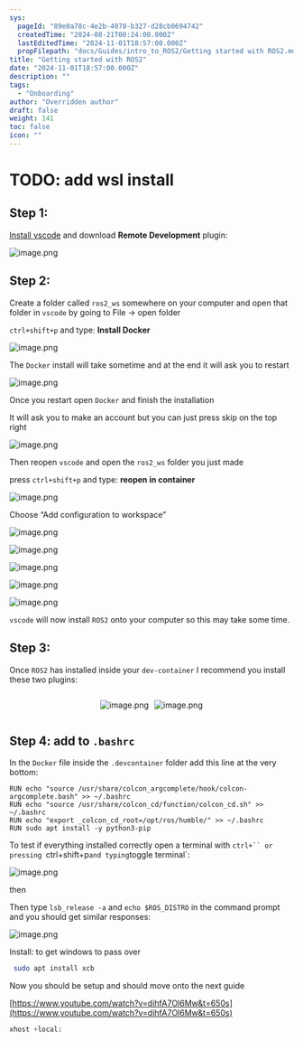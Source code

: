 ```yaml
---
sys:
  pageId: "89e0a78c-4e2b-4070-b327-d28cb0694742"
  createdTime: "2024-08-21T00:24:00.000Z"
  lastEditedTime: "2024-11-01T18:57:00.000Z"
  propFilepath: "docs/Guides/intro_to_ROS2/Getting started with ROS2.md"
title: "Getting started with ROS2"
date: "2024-11-01T18:57:00.000Z"
description: ""
tags:
  - "Onboarding"
author: "Overridden author"
draft: false
weight: 141
toc: false
icon: ""
---
```


# TODO: add wsl install

## Step 1:

[Install vscode](https://code.visualstudio.com/download) and download **Remote Development** plugin:

![image.png](https://prod-files-secure.s3.us-west-2.amazonaws.com/d518164a-d88e-44d1-a4ee-3adb3bd8bce0/efb52993-1881-4a40-b95e-6f020334f022/image.png?X-Amz-Algorithm=AWS4-HMAC-SHA256&X-Amz-Content-Sha256=UNSIGNED-PAYLOAD&X-Amz-Credential=ASIAZI2LB466TJOAWINH%2F20250214%2Fus-west-2%2Fs3%2Faws4_request&X-Amz-Date=20250214T210252Z&X-Amz-Expires=3600&X-Amz-Security-Token=IQoJb3JpZ2luX2VjEA0aCXVzLXdlc3QtMiJGMEQCIGHx8EODqBz%2FyB4IIFNvZZ4HTGys1FR1HgNKucvnW2UXAiBlezWeg%2B6CVgAdbki8yKdFGCLLZzRJSKbp14%2FwraTBHCr%2FAwg2EAAaDDYzNzQyMzE4MzgwNSIMnq4mQupNHzwT6e5CKtwDDG8tQQPQ0Q6L%2Bm2QD7pT6pymTZxupv2EEEeOGZWN4vG0epzo83rzZGktWjC0jWkmS3LCnYP6ZoN4armCcZDDKf47mEn6VYGh15oBF5A6LLe9GFkBgBOGhRCDxMS2IDCXrHSDq%2B6OoT6fa%2Ff%2F80tnP823439jsE4qNKjwZ6fV8XddZXXZSOueEi%2BJMCFicty2jrVkC52i1tJx%2FEjymI6kUNDQXRBoqzmHWy0hmK%2BcegQwnF29OlzoOgCg8NboTP5fssnz%2FY%2BRQ6gWrWFhRfI0m4wj5vjp5HWJ%2FBtwDpPrCCbu5Dh1U4h7sVS5J4s2KkcJ4yZPcaj1p6j66LL%2Bh%2BKx28CEoo0xrABHwRPQHs6zdEloSImuaC6Uo1gI9Qw%2BQccGSEk8VMpnMA%2B%2FjQw9lPacdxwOvDLSoHcueqq6xqBMeAFHNzw0GcgNuf7DOJgdAJA%2FBvEM9d9v4KfbjEOUcce4Q%2FP2te%2BOPbyKuQGllItPdpCVDrI5ERC7ITHXoRdvEKDOCr%2F%2BiVxXwkWeY8ulNGR%2BQNTvJj0WceUpz%2F0xq6SJ3DrQFFgse5QVfbnkE8xKb4lsslaI6wXG%2FQADeqjwTJMp8bbZ4psWMbhC%2FOj1YgCGb76svT2L38i5SKB4UY0wmdK%2BvQY6pgE6uvbr%2BgPbEHrQkb3T6zh8T%2FdjpB7zieGBvWbNkMS5VCpnAVkurJZOgk2hPRp1arvW%2BEKR8XuUquhp7GjkE9mWcIIloHM1FADYv6UibsKA5Wg9gQbdjXsgHrs3BNy5%2BG2n1%2BHWHF5maQtpi%2B9RvOmkbS9Y8wfan9RHW8YAJYqeRQZOrhoiXKBapdT2QLkpm2RKDPfioLavm8%2FpjP5diO%2B2AQjUcgUE&X-Amz-Signature=1aa6d8fa2dbfa1442cb628b5388310f612f82cd1a5516d8840db5785338a7b1b&X-Amz-SignedHeaders=host&x-id=GetObject)

## Step 2:

Create a folder called `ros2_ws` somewhere on your computer and open that folder in `vscode` by going to File → open folder 

`ctrl+shift+p` and type: **Install Docker**

![image.png](https://prod-files-secure.s3.us-west-2.amazonaws.com/d518164a-d88e-44d1-a4ee-3adb3bd8bce0/2269dc0e-1cd5-47ff-bceb-c04ad9b2eab0/image.png?X-Amz-Algorithm=AWS4-HMAC-SHA256&X-Amz-Content-Sha256=UNSIGNED-PAYLOAD&X-Amz-Credential=ASIAZI2LB466TJOAWINH%2F20250214%2Fus-west-2%2Fs3%2Faws4_request&X-Amz-Date=20250214T210252Z&X-Amz-Expires=3600&X-Amz-Security-Token=IQoJb3JpZ2luX2VjEA0aCXVzLXdlc3QtMiJGMEQCIGHx8EODqBz%2FyB4IIFNvZZ4HTGys1FR1HgNKucvnW2UXAiBlezWeg%2B6CVgAdbki8yKdFGCLLZzRJSKbp14%2FwraTBHCr%2FAwg2EAAaDDYzNzQyMzE4MzgwNSIMnq4mQupNHzwT6e5CKtwDDG8tQQPQ0Q6L%2Bm2QD7pT6pymTZxupv2EEEeOGZWN4vG0epzo83rzZGktWjC0jWkmS3LCnYP6ZoN4armCcZDDKf47mEn6VYGh15oBF5A6LLe9GFkBgBOGhRCDxMS2IDCXrHSDq%2B6OoT6fa%2Ff%2F80tnP823439jsE4qNKjwZ6fV8XddZXXZSOueEi%2BJMCFicty2jrVkC52i1tJx%2FEjymI6kUNDQXRBoqzmHWy0hmK%2BcegQwnF29OlzoOgCg8NboTP5fssnz%2FY%2BRQ6gWrWFhRfI0m4wj5vjp5HWJ%2FBtwDpPrCCbu5Dh1U4h7sVS5J4s2KkcJ4yZPcaj1p6j66LL%2Bh%2BKx28CEoo0xrABHwRPQHs6zdEloSImuaC6Uo1gI9Qw%2BQccGSEk8VMpnMA%2B%2FjQw9lPacdxwOvDLSoHcueqq6xqBMeAFHNzw0GcgNuf7DOJgdAJA%2FBvEM9d9v4KfbjEOUcce4Q%2FP2te%2BOPbyKuQGllItPdpCVDrI5ERC7ITHXoRdvEKDOCr%2F%2BiVxXwkWeY8ulNGR%2BQNTvJj0WceUpz%2F0xq6SJ3DrQFFgse5QVfbnkE8xKb4lsslaI6wXG%2FQADeqjwTJMp8bbZ4psWMbhC%2FOj1YgCGb76svT2L38i5SKB4UY0wmdK%2BvQY6pgE6uvbr%2BgPbEHrQkb3T6zh8T%2FdjpB7zieGBvWbNkMS5VCpnAVkurJZOgk2hPRp1arvW%2BEKR8XuUquhp7GjkE9mWcIIloHM1FADYv6UibsKA5Wg9gQbdjXsgHrs3BNy5%2BG2n1%2BHWHF5maQtpi%2B9RvOmkbS9Y8wfan9RHW8YAJYqeRQZOrhoiXKBapdT2QLkpm2RKDPfioLavm8%2FpjP5diO%2B2AQjUcgUE&X-Amz-Signature=07173bcf1e40335ed4cb0aa57e02a17718b3d59942af96d791e8b8f458523020&X-Amz-SignedHeaders=host&x-id=GetObject)

The `Docker` install will take sometime and at the end it will ask you to restart

![image.png](https://prod-files-secure.s3.us-west-2.amazonaws.com/d518164a-d88e-44d1-a4ee-3adb3bd8bce0/ed233f78-be33-4b1f-b89c-9c346c0e961e/image.png?X-Amz-Algorithm=AWS4-HMAC-SHA256&X-Amz-Content-Sha256=UNSIGNED-PAYLOAD&X-Amz-Credential=ASIAZI2LB466TJOAWINH%2F20250214%2Fus-west-2%2Fs3%2Faws4_request&X-Amz-Date=20250214T210252Z&X-Amz-Expires=3600&X-Amz-Security-Token=IQoJb3JpZ2luX2VjEA0aCXVzLXdlc3QtMiJGMEQCIGHx8EODqBz%2FyB4IIFNvZZ4HTGys1FR1HgNKucvnW2UXAiBlezWeg%2B6CVgAdbki8yKdFGCLLZzRJSKbp14%2FwraTBHCr%2FAwg2EAAaDDYzNzQyMzE4MzgwNSIMnq4mQupNHzwT6e5CKtwDDG8tQQPQ0Q6L%2Bm2QD7pT6pymTZxupv2EEEeOGZWN4vG0epzo83rzZGktWjC0jWkmS3LCnYP6ZoN4armCcZDDKf47mEn6VYGh15oBF5A6LLe9GFkBgBOGhRCDxMS2IDCXrHSDq%2B6OoT6fa%2Ff%2F80tnP823439jsE4qNKjwZ6fV8XddZXXZSOueEi%2BJMCFicty2jrVkC52i1tJx%2FEjymI6kUNDQXRBoqzmHWy0hmK%2BcegQwnF29OlzoOgCg8NboTP5fssnz%2FY%2BRQ6gWrWFhRfI0m4wj5vjp5HWJ%2FBtwDpPrCCbu5Dh1U4h7sVS5J4s2KkcJ4yZPcaj1p6j66LL%2Bh%2BKx28CEoo0xrABHwRPQHs6zdEloSImuaC6Uo1gI9Qw%2BQccGSEk8VMpnMA%2B%2FjQw9lPacdxwOvDLSoHcueqq6xqBMeAFHNzw0GcgNuf7DOJgdAJA%2FBvEM9d9v4KfbjEOUcce4Q%2FP2te%2BOPbyKuQGllItPdpCVDrI5ERC7ITHXoRdvEKDOCr%2F%2BiVxXwkWeY8ulNGR%2BQNTvJj0WceUpz%2F0xq6SJ3DrQFFgse5QVfbnkE8xKb4lsslaI6wXG%2FQADeqjwTJMp8bbZ4psWMbhC%2FOj1YgCGb76svT2L38i5SKB4UY0wmdK%2BvQY6pgE6uvbr%2BgPbEHrQkb3T6zh8T%2FdjpB7zieGBvWbNkMS5VCpnAVkurJZOgk2hPRp1arvW%2BEKR8XuUquhp7GjkE9mWcIIloHM1FADYv6UibsKA5Wg9gQbdjXsgHrs3BNy5%2BG2n1%2BHWHF5maQtpi%2B9RvOmkbS9Y8wfan9RHW8YAJYqeRQZOrhoiXKBapdT2QLkpm2RKDPfioLavm8%2FpjP5diO%2B2AQjUcgUE&X-Amz-Signature=8b559e4e9d0b8e8da54439e74976f08dfedc96c22bc1a518606234c4788b2e4b&X-Amz-SignedHeaders=host&x-id=GetObject)

Once you restart open `Docker` and finish the installation

It will ask you to make an account but you can just press skip on the top right

![image.png](https://prod-files-secure.s3.us-west-2.amazonaws.com/d518164a-d88e-44d1-a4ee-3adb3bd8bce0/21010ad9-1659-4fd9-9f59-9932a09b2a3d/image.png?X-Amz-Algorithm=AWS4-HMAC-SHA256&X-Amz-Content-Sha256=UNSIGNED-PAYLOAD&X-Amz-Credential=ASIAZI2LB466TJOAWINH%2F20250214%2Fus-west-2%2Fs3%2Faws4_request&X-Amz-Date=20250214T210252Z&X-Amz-Expires=3600&X-Amz-Security-Token=IQoJb3JpZ2luX2VjEA0aCXVzLXdlc3QtMiJGMEQCIGHx8EODqBz%2FyB4IIFNvZZ4HTGys1FR1HgNKucvnW2UXAiBlezWeg%2B6CVgAdbki8yKdFGCLLZzRJSKbp14%2FwraTBHCr%2FAwg2EAAaDDYzNzQyMzE4MzgwNSIMnq4mQupNHzwT6e5CKtwDDG8tQQPQ0Q6L%2Bm2QD7pT6pymTZxupv2EEEeOGZWN4vG0epzo83rzZGktWjC0jWkmS3LCnYP6ZoN4armCcZDDKf47mEn6VYGh15oBF5A6LLe9GFkBgBOGhRCDxMS2IDCXrHSDq%2B6OoT6fa%2Ff%2F80tnP823439jsE4qNKjwZ6fV8XddZXXZSOueEi%2BJMCFicty2jrVkC52i1tJx%2FEjymI6kUNDQXRBoqzmHWy0hmK%2BcegQwnF29OlzoOgCg8NboTP5fssnz%2FY%2BRQ6gWrWFhRfI0m4wj5vjp5HWJ%2FBtwDpPrCCbu5Dh1U4h7sVS5J4s2KkcJ4yZPcaj1p6j66LL%2Bh%2BKx28CEoo0xrABHwRPQHs6zdEloSImuaC6Uo1gI9Qw%2BQccGSEk8VMpnMA%2B%2FjQw9lPacdxwOvDLSoHcueqq6xqBMeAFHNzw0GcgNuf7DOJgdAJA%2FBvEM9d9v4KfbjEOUcce4Q%2FP2te%2BOPbyKuQGllItPdpCVDrI5ERC7ITHXoRdvEKDOCr%2F%2BiVxXwkWeY8ulNGR%2BQNTvJj0WceUpz%2F0xq6SJ3DrQFFgse5QVfbnkE8xKb4lsslaI6wXG%2FQADeqjwTJMp8bbZ4psWMbhC%2FOj1YgCGb76svT2L38i5SKB4UY0wmdK%2BvQY6pgE6uvbr%2BgPbEHrQkb3T6zh8T%2FdjpB7zieGBvWbNkMS5VCpnAVkurJZOgk2hPRp1arvW%2BEKR8XuUquhp7GjkE9mWcIIloHM1FADYv6UibsKA5Wg9gQbdjXsgHrs3BNy5%2BG2n1%2BHWHF5maQtpi%2B9RvOmkbS9Y8wfan9RHW8YAJYqeRQZOrhoiXKBapdT2QLkpm2RKDPfioLavm8%2FpjP5diO%2B2AQjUcgUE&X-Amz-Signature=8dcbc784ba4cd04cd3870f4e2eaaecb1d2a464e36838cacb444a6f537f4acd83&X-Amz-SignedHeaders=host&x-id=GetObject)

Then reopen `vscode` and open the `ros2_ws` folder you just made

press `ctrl+shift+p` and type: **reopen in container**

![image.png](https://prod-files-secure.s3.us-west-2.amazonaws.com/d518164a-d88e-44d1-a4ee-3adb3bd8bce0/4e93b8c2-41ad-488c-8095-c74205196118/image.png?X-Amz-Algorithm=AWS4-HMAC-SHA256&X-Amz-Content-Sha256=UNSIGNED-PAYLOAD&X-Amz-Credential=ASIAZI2LB466TJOAWINH%2F20250214%2Fus-west-2%2Fs3%2Faws4_request&X-Amz-Date=20250214T210252Z&X-Amz-Expires=3600&X-Amz-Security-Token=IQoJb3JpZ2luX2VjEA0aCXVzLXdlc3QtMiJGMEQCIGHx8EODqBz%2FyB4IIFNvZZ4HTGys1FR1HgNKucvnW2UXAiBlezWeg%2B6CVgAdbki8yKdFGCLLZzRJSKbp14%2FwraTBHCr%2FAwg2EAAaDDYzNzQyMzE4MzgwNSIMnq4mQupNHzwT6e5CKtwDDG8tQQPQ0Q6L%2Bm2QD7pT6pymTZxupv2EEEeOGZWN4vG0epzo83rzZGktWjC0jWkmS3LCnYP6ZoN4armCcZDDKf47mEn6VYGh15oBF5A6LLe9GFkBgBOGhRCDxMS2IDCXrHSDq%2B6OoT6fa%2Ff%2F80tnP823439jsE4qNKjwZ6fV8XddZXXZSOueEi%2BJMCFicty2jrVkC52i1tJx%2FEjymI6kUNDQXRBoqzmHWy0hmK%2BcegQwnF29OlzoOgCg8NboTP5fssnz%2FY%2BRQ6gWrWFhRfI0m4wj5vjp5HWJ%2FBtwDpPrCCbu5Dh1U4h7sVS5J4s2KkcJ4yZPcaj1p6j66LL%2Bh%2BKx28CEoo0xrABHwRPQHs6zdEloSImuaC6Uo1gI9Qw%2BQccGSEk8VMpnMA%2B%2FjQw9lPacdxwOvDLSoHcueqq6xqBMeAFHNzw0GcgNuf7DOJgdAJA%2FBvEM9d9v4KfbjEOUcce4Q%2FP2te%2BOPbyKuQGllItPdpCVDrI5ERC7ITHXoRdvEKDOCr%2F%2BiVxXwkWeY8ulNGR%2BQNTvJj0WceUpz%2F0xq6SJ3DrQFFgse5QVfbnkE8xKb4lsslaI6wXG%2FQADeqjwTJMp8bbZ4psWMbhC%2FOj1YgCGb76svT2L38i5SKB4UY0wmdK%2BvQY6pgE6uvbr%2BgPbEHrQkb3T6zh8T%2FdjpB7zieGBvWbNkMS5VCpnAVkurJZOgk2hPRp1arvW%2BEKR8XuUquhp7GjkE9mWcIIloHM1FADYv6UibsKA5Wg9gQbdjXsgHrs3BNy5%2BG2n1%2BHWHF5maQtpi%2B9RvOmkbS9Y8wfan9RHW8YAJYqeRQZOrhoiXKBapdT2QLkpm2RKDPfioLavm8%2FpjP5diO%2B2AQjUcgUE&X-Amz-Signature=86012bd43259992eb7c726b58af03d4f71e306e0baef29408708f000cd8123a7&X-Amz-SignedHeaders=host&x-id=GetObject)

Choose “Add configuration to workspace”

![image.png](https://prod-files-secure.s3.us-west-2.amazonaws.com/d518164a-d88e-44d1-a4ee-3adb3bd8bce0/9560b282-5060-4989-ba37-97e7b2c22476/image.png?X-Amz-Algorithm=AWS4-HMAC-SHA256&X-Amz-Content-Sha256=UNSIGNED-PAYLOAD&X-Amz-Credential=ASIAZI2LB466TJOAWINH%2F20250214%2Fus-west-2%2Fs3%2Faws4_request&X-Amz-Date=20250214T210252Z&X-Amz-Expires=3600&X-Amz-Security-Token=IQoJb3JpZ2luX2VjEA0aCXVzLXdlc3QtMiJGMEQCIGHx8EODqBz%2FyB4IIFNvZZ4HTGys1FR1HgNKucvnW2UXAiBlezWeg%2B6CVgAdbki8yKdFGCLLZzRJSKbp14%2FwraTBHCr%2FAwg2EAAaDDYzNzQyMzE4MzgwNSIMnq4mQupNHzwT6e5CKtwDDG8tQQPQ0Q6L%2Bm2QD7pT6pymTZxupv2EEEeOGZWN4vG0epzo83rzZGktWjC0jWkmS3LCnYP6ZoN4armCcZDDKf47mEn6VYGh15oBF5A6LLe9GFkBgBOGhRCDxMS2IDCXrHSDq%2B6OoT6fa%2Ff%2F80tnP823439jsE4qNKjwZ6fV8XddZXXZSOueEi%2BJMCFicty2jrVkC52i1tJx%2FEjymI6kUNDQXRBoqzmHWy0hmK%2BcegQwnF29OlzoOgCg8NboTP5fssnz%2FY%2BRQ6gWrWFhRfI0m4wj5vjp5HWJ%2FBtwDpPrCCbu5Dh1U4h7sVS5J4s2KkcJ4yZPcaj1p6j66LL%2Bh%2BKx28CEoo0xrABHwRPQHs6zdEloSImuaC6Uo1gI9Qw%2BQccGSEk8VMpnMA%2B%2FjQw9lPacdxwOvDLSoHcueqq6xqBMeAFHNzw0GcgNuf7DOJgdAJA%2FBvEM9d9v4KfbjEOUcce4Q%2FP2te%2BOPbyKuQGllItPdpCVDrI5ERC7ITHXoRdvEKDOCr%2F%2BiVxXwkWeY8ulNGR%2BQNTvJj0WceUpz%2F0xq6SJ3DrQFFgse5QVfbnkE8xKb4lsslaI6wXG%2FQADeqjwTJMp8bbZ4psWMbhC%2FOj1YgCGb76svT2L38i5SKB4UY0wmdK%2BvQY6pgE6uvbr%2BgPbEHrQkb3T6zh8T%2FdjpB7zieGBvWbNkMS5VCpnAVkurJZOgk2hPRp1arvW%2BEKR8XuUquhp7GjkE9mWcIIloHM1FADYv6UibsKA5Wg9gQbdjXsgHrs3BNy5%2BG2n1%2BHWHF5maQtpi%2B9RvOmkbS9Y8wfan9RHW8YAJYqeRQZOrhoiXKBapdT2QLkpm2RKDPfioLavm8%2FpjP5diO%2B2AQjUcgUE&X-Amz-Signature=e2399c5c7f960d64ed7044cc5159ee716c24ff140cb707cbf4dcf6b533945622&X-Amz-SignedHeaders=host&x-id=GetObject)

![image.png](https://prod-files-secure.s3.us-west-2.amazonaws.com/d518164a-d88e-44d1-a4ee-3adb3bd8bce0/2ee63f81-886b-48e8-a553-dc6e5eac99e4/image.png?X-Amz-Algorithm=AWS4-HMAC-SHA256&X-Amz-Content-Sha256=UNSIGNED-PAYLOAD&X-Amz-Credential=ASIAZI2LB466TJOAWINH%2F20250214%2Fus-west-2%2Fs3%2Faws4_request&X-Amz-Date=20250214T210252Z&X-Amz-Expires=3600&X-Amz-Security-Token=IQoJb3JpZ2luX2VjEA0aCXVzLXdlc3QtMiJGMEQCIGHx8EODqBz%2FyB4IIFNvZZ4HTGys1FR1HgNKucvnW2UXAiBlezWeg%2B6CVgAdbki8yKdFGCLLZzRJSKbp14%2FwraTBHCr%2FAwg2EAAaDDYzNzQyMzE4MzgwNSIMnq4mQupNHzwT6e5CKtwDDG8tQQPQ0Q6L%2Bm2QD7pT6pymTZxupv2EEEeOGZWN4vG0epzo83rzZGktWjC0jWkmS3LCnYP6ZoN4armCcZDDKf47mEn6VYGh15oBF5A6LLe9GFkBgBOGhRCDxMS2IDCXrHSDq%2B6OoT6fa%2Ff%2F80tnP823439jsE4qNKjwZ6fV8XddZXXZSOueEi%2BJMCFicty2jrVkC52i1tJx%2FEjymI6kUNDQXRBoqzmHWy0hmK%2BcegQwnF29OlzoOgCg8NboTP5fssnz%2FY%2BRQ6gWrWFhRfI0m4wj5vjp5HWJ%2FBtwDpPrCCbu5Dh1U4h7sVS5J4s2KkcJ4yZPcaj1p6j66LL%2Bh%2BKx28CEoo0xrABHwRPQHs6zdEloSImuaC6Uo1gI9Qw%2BQccGSEk8VMpnMA%2B%2FjQw9lPacdxwOvDLSoHcueqq6xqBMeAFHNzw0GcgNuf7DOJgdAJA%2FBvEM9d9v4KfbjEOUcce4Q%2FP2te%2BOPbyKuQGllItPdpCVDrI5ERC7ITHXoRdvEKDOCr%2F%2BiVxXwkWeY8ulNGR%2BQNTvJj0WceUpz%2F0xq6SJ3DrQFFgse5QVfbnkE8xKb4lsslaI6wXG%2FQADeqjwTJMp8bbZ4psWMbhC%2FOj1YgCGb76svT2L38i5SKB4UY0wmdK%2BvQY6pgE6uvbr%2BgPbEHrQkb3T6zh8T%2FdjpB7zieGBvWbNkMS5VCpnAVkurJZOgk2hPRp1arvW%2BEKR8XuUquhp7GjkE9mWcIIloHM1FADYv6UibsKA5Wg9gQbdjXsgHrs3BNy5%2BG2n1%2BHWHF5maQtpi%2B9RvOmkbS9Y8wfan9RHW8YAJYqeRQZOrhoiXKBapdT2QLkpm2RKDPfioLavm8%2FpjP5diO%2B2AQjUcgUE&X-Amz-Signature=43a206d47209217ff7ac1ce89572ec650a0b7f6112722f7aed8db6c6c1b8c83a&X-Amz-SignedHeaders=host&x-id=GetObject)

![image.png](https://prod-files-secure.s3.us-west-2.amazonaws.com/d518164a-d88e-44d1-a4ee-3adb3bd8bce0/ae1580b2-b048-407e-aed9-b584224a7a04/image.png?X-Amz-Algorithm=AWS4-HMAC-SHA256&X-Amz-Content-Sha256=UNSIGNED-PAYLOAD&X-Amz-Credential=ASIAZI2LB466TJOAWINH%2F20250214%2Fus-west-2%2Fs3%2Faws4_request&X-Amz-Date=20250214T210252Z&X-Amz-Expires=3600&X-Amz-Security-Token=IQoJb3JpZ2luX2VjEA0aCXVzLXdlc3QtMiJGMEQCIGHx8EODqBz%2FyB4IIFNvZZ4HTGys1FR1HgNKucvnW2UXAiBlezWeg%2B6CVgAdbki8yKdFGCLLZzRJSKbp14%2FwraTBHCr%2FAwg2EAAaDDYzNzQyMzE4MzgwNSIMnq4mQupNHzwT6e5CKtwDDG8tQQPQ0Q6L%2Bm2QD7pT6pymTZxupv2EEEeOGZWN4vG0epzo83rzZGktWjC0jWkmS3LCnYP6ZoN4armCcZDDKf47mEn6VYGh15oBF5A6LLe9GFkBgBOGhRCDxMS2IDCXrHSDq%2B6OoT6fa%2Ff%2F80tnP823439jsE4qNKjwZ6fV8XddZXXZSOueEi%2BJMCFicty2jrVkC52i1tJx%2FEjymI6kUNDQXRBoqzmHWy0hmK%2BcegQwnF29OlzoOgCg8NboTP5fssnz%2FY%2BRQ6gWrWFhRfI0m4wj5vjp5HWJ%2FBtwDpPrCCbu5Dh1U4h7sVS5J4s2KkcJ4yZPcaj1p6j66LL%2Bh%2BKx28CEoo0xrABHwRPQHs6zdEloSImuaC6Uo1gI9Qw%2BQccGSEk8VMpnMA%2B%2FjQw9lPacdxwOvDLSoHcueqq6xqBMeAFHNzw0GcgNuf7DOJgdAJA%2FBvEM9d9v4KfbjEOUcce4Q%2FP2te%2BOPbyKuQGllItPdpCVDrI5ERC7ITHXoRdvEKDOCr%2F%2BiVxXwkWeY8ulNGR%2BQNTvJj0WceUpz%2F0xq6SJ3DrQFFgse5QVfbnkE8xKb4lsslaI6wXG%2FQADeqjwTJMp8bbZ4psWMbhC%2FOj1YgCGb76svT2L38i5SKB4UY0wmdK%2BvQY6pgE6uvbr%2BgPbEHrQkb3T6zh8T%2FdjpB7zieGBvWbNkMS5VCpnAVkurJZOgk2hPRp1arvW%2BEKR8XuUquhp7GjkE9mWcIIloHM1FADYv6UibsKA5Wg9gQbdjXsgHrs3BNy5%2BG2n1%2BHWHF5maQtpi%2B9RvOmkbS9Y8wfan9RHW8YAJYqeRQZOrhoiXKBapdT2QLkpm2RKDPfioLavm8%2FpjP5diO%2B2AQjUcgUE&X-Amz-Signature=cf47610a25da698444107645f9cb94ebcf9d2f97e0ec62882a6ba46d1608797e&X-Amz-SignedHeaders=host&x-id=GetObject)

![image.png](https://prod-files-secure.s3.us-west-2.amazonaws.com/d518164a-d88e-44d1-a4ee-3adb3bd8bce0/53255b28-f75e-430f-b9e3-c0ac8577e42b/image.png?X-Amz-Algorithm=AWS4-HMAC-SHA256&X-Amz-Content-Sha256=UNSIGNED-PAYLOAD&X-Amz-Credential=ASIAZI2LB466TJOAWINH%2F20250214%2Fus-west-2%2Fs3%2Faws4_request&X-Amz-Date=20250214T210252Z&X-Amz-Expires=3600&X-Amz-Security-Token=IQoJb3JpZ2luX2VjEA0aCXVzLXdlc3QtMiJGMEQCIGHx8EODqBz%2FyB4IIFNvZZ4HTGys1FR1HgNKucvnW2UXAiBlezWeg%2B6CVgAdbki8yKdFGCLLZzRJSKbp14%2FwraTBHCr%2FAwg2EAAaDDYzNzQyMzE4MzgwNSIMnq4mQupNHzwT6e5CKtwDDG8tQQPQ0Q6L%2Bm2QD7pT6pymTZxupv2EEEeOGZWN4vG0epzo83rzZGktWjC0jWkmS3LCnYP6ZoN4armCcZDDKf47mEn6VYGh15oBF5A6LLe9GFkBgBOGhRCDxMS2IDCXrHSDq%2B6OoT6fa%2Ff%2F80tnP823439jsE4qNKjwZ6fV8XddZXXZSOueEi%2BJMCFicty2jrVkC52i1tJx%2FEjymI6kUNDQXRBoqzmHWy0hmK%2BcegQwnF29OlzoOgCg8NboTP5fssnz%2FY%2BRQ6gWrWFhRfI0m4wj5vjp5HWJ%2FBtwDpPrCCbu5Dh1U4h7sVS5J4s2KkcJ4yZPcaj1p6j66LL%2Bh%2BKx28CEoo0xrABHwRPQHs6zdEloSImuaC6Uo1gI9Qw%2BQccGSEk8VMpnMA%2B%2FjQw9lPacdxwOvDLSoHcueqq6xqBMeAFHNzw0GcgNuf7DOJgdAJA%2FBvEM9d9v4KfbjEOUcce4Q%2FP2te%2BOPbyKuQGllItPdpCVDrI5ERC7ITHXoRdvEKDOCr%2F%2BiVxXwkWeY8ulNGR%2BQNTvJj0WceUpz%2F0xq6SJ3DrQFFgse5QVfbnkE8xKb4lsslaI6wXG%2FQADeqjwTJMp8bbZ4psWMbhC%2FOj1YgCGb76svT2L38i5SKB4UY0wmdK%2BvQY6pgE6uvbr%2BgPbEHrQkb3T6zh8T%2FdjpB7zieGBvWbNkMS5VCpnAVkurJZOgk2hPRp1arvW%2BEKR8XuUquhp7GjkE9mWcIIloHM1FADYv6UibsKA5Wg9gQbdjXsgHrs3BNy5%2BG2n1%2BHWHF5maQtpi%2B9RvOmkbS9Y8wfan9RHW8YAJYqeRQZOrhoiXKBapdT2QLkpm2RKDPfioLavm8%2FpjP5diO%2B2AQjUcgUE&X-Amz-Signature=3880a09851327b7512e0a2c1b924c541cbbd8fd21f7a9137394f740c3a68895a&X-Amz-SignedHeaders=host&x-id=GetObject)

![image.png](https://prod-files-secure.s3.us-west-2.amazonaws.com/d518164a-d88e-44d1-a4ee-3adb3bd8bce0/7c562767-5af9-4ffb-97d1-327bcdf4ee00/image.png?X-Amz-Algorithm=AWS4-HMAC-SHA256&X-Amz-Content-Sha256=UNSIGNED-PAYLOAD&X-Amz-Credential=ASIAZI2LB466TJOAWINH%2F20250214%2Fus-west-2%2Fs3%2Faws4_request&X-Amz-Date=20250214T210252Z&X-Amz-Expires=3600&X-Amz-Security-Token=IQoJb3JpZ2luX2VjEA0aCXVzLXdlc3QtMiJGMEQCIGHx8EODqBz%2FyB4IIFNvZZ4HTGys1FR1HgNKucvnW2UXAiBlezWeg%2B6CVgAdbki8yKdFGCLLZzRJSKbp14%2FwraTBHCr%2FAwg2EAAaDDYzNzQyMzE4MzgwNSIMnq4mQupNHzwT6e5CKtwDDG8tQQPQ0Q6L%2Bm2QD7pT6pymTZxupv2EEEeOGZWN4vG0epzo83rzZGktWjC0jWkmS3LCnYP6ZoN4armCcZDDKf47mEn6VYGh15oBF5A6LLe9GFkBgBOGhRCDxMS2IDCXrHSDq%2B6OoT6fa%2Ff%2F80tnP823439jsE4qNKjwZ6fV8XddZXXZSOueEi%2BJMCFicty2jrVkC52i1tJx%2FEjymI6kUNDQXRBoqzmHWy0hmK%2BcegQwnF29OlzoOgCg8NboTP5fssnz%2FY%2BRQ6gWrWFhRfI0m4wj5vjp5HWJ%2FBtwDpPrCCbu5Dh1U4h7sVS5J4s2KkcJ4yZPcaj1p6j66LL%2Bh%2BKx28CEoo0xrABHwRPQHs6zdEloSImuaC6Uo1gI9Qw%2BQccGSEk8VMpnMA%2B%2FjQw9lPacdxwOvDLSoHcueqq6xqBMeAFHNzw0GcgNuf7DOJgdAJA%2FBvEM9d9v4KfbjEOUcce4Q%2FP2te%2BOPbyKuQGllItPdpCVDrI5ERC7ITHXoRdvEKDOCr%2F%2BiVxXwkWeY8ulNGR%2BQNTvJj0WceUpz%2F0xq6SJ3DrQFFgse5QVfbnkE8xKb4lsslaI6wXG%2FQADeqjwTJMp8bbZ4psWMbhC%2FOj1YgCGb76svT2L38i5SKB4UY0wmdK%2BvQY6pgE6uvbr%2BgPbEHrQkb3T6zh8T%2FdjpB7zieGBvWbNkMS5VCpnAVkurJZOgk2hPRp1arvW%2BEKR8XuUquhp7GjkE9mWcIIloHM1FADYv6UibsKA5Wg9gQbdjXsgHrs3BNy5%2BG2n1%2BHWHF5maQtpi%2B9RvOmkbS9Y8wfan9RHW8YAJYqeRQZOrhoiXKBapdT2QLkpm2RKDPfioLavm8%2FpjP5diO%2B2AQjUcgUE&X-Amz-Signature=3c84114190899aebf716dd94bd21c5637d28766396ec130fb504a9b86273ff8f&X-Amz-SignedHeaders=host&x-id=GetObject)

`vscode` will now install `ROS2` onto your computer so this may take some time.

## Step 3:

Once `ROS2` has installed inside your `dev-container` I recommend you install these two plugins:

<div style="display: flex;flex-direction: row; column-gap:10px; max-width: 630px;justify-content: center;">
<div>

![image.png](https://prod-files-secure.s3.us-west-2.amazonaws.com/d518164a-d88e-44d1-a4ee-3adb3bd8bce0/3fc3d550-5a54-4ba1-ba6b-faa01cdb7369/image.png?X-Amz-Algorithm=AWS4-HMAC-SHA256&X-Amz-Content-Sha256=UNSIGNED-PAYLOAD&X-Amz-Credential=ASIAZI2LB4665WCRZ5RM%2F20250214%2Fus-west-2%2Fs3%2Faws4_request&X-Amz-Date=20250214T210254Z&X-Amz-Expires=3600&X-Amz-Security-Token=IQoJb3JpZ2luX2VjEA0aCXVzLXdlc3QtMiJHMEUCIEAmZWlbZPtq7tjjqlJDxA9QcOvvq6g7gtfpcjphM%2FIMAiEAjykmHKXKSrWI24gFXgpW2tJf3%2Bv9cppAichqofGr2tAq%2FwMINhAAGgw2Mzc0MjMxODM4MDUiDOsa436GvTdSt0Y5lyrcAzhOoMDlBD8Nab3TdayonP7pnQBSeXkQBRKEcFNizoSocl7pcmv1j396VhIKYOgRP%2Bd%2BzJUKjf7UUZ44E9yVevPJHW7jDVgTBGFMhkpMpm2IGJk5Xe3eYXOZD4zQKGvDpGL6dYsp0mRf3vuHw0JzncWjd6SAhyKntllSiLXDt2Bj%2BojUKRcOIIACZOeR8Fotl2UJxtPVvd8Bo5YYKweWBF5iqu9nOqzbxOfYkqG509QeNhJHtzAWD%2FVZ53VqbHdO3fm4Ii3jyrVmA%2FmxpM1Wv3jxsX3UnEQdCskfJPeEuDPPOmHrUdbuakCly6hnmI6zpVqNZaOmKHBNeC8QBDhzTo8HFkM6PmK%2BhTTLNtokBxjKLxc12R1Y67Tcne2ca3NdnKOR2a7Vqrb9hHUgKWj3XkWjv6zJsu0wEfzNSoEVDmV1xTKC6hqtK3FzKlZWTXEjhIsm%2BMPa66a%2FtFh8OuEErEc%2BsoKsNXXzIeJCiIlg882CB0qN2%2FOM81PrGNcr31gm7Rhj7tLWmtUUGB7t8x5YiV1eWWa%2FgSFGHm1Pyin0Vl4wil8BpWINwVJUpkP6EXQ6erWnGw6VbQBl6QPxefoZ7R2xqZUbXX2hmZkFFGrrJjIftNl9l9db6RJaNxa8MJnSvr0GOqUB0%2BD4eJHlIcidNb39%2F5wuZjuLcL2Q8I7CszcYMxxG8QyNpsHebd4EaLSg3BPRhuh6RP6%2Foww11sDRXhJhjYga7OzdDDXwJlFpBYu%2FLMDUSOSONHW3%2FQnCJdVFfJPCoEa6fRPeXO%2FWNce45PY5BN7g2DofIjOC81Rup%2BnAla9tL0sJSPrrfRlIr6rP4o05AKj70DA0dzTOGZRecpKmN%2B9k20vev7vP&X-Amz-Signature=87c4c0a05cf6fd79c0311bd1c5b1bb728cf7345598eab876da731262eb5a035f&X-Amz-SignedHeaders=host&x-id=GetObject)

</div>
<div>

![image.png](https://prod-files-secure.s3.us-west-2.amazonaws.com/d518164a-d88e-44d1-a4ee-3adb3bd8bce0/d994cc66-13c2-4093-a5a3-f84cf4601a82/image.png?X-Amz-Algorithm=AWS4-HMAC-SHA256&X-Amz-Content-Sha256=UNSIGNED-PAYLOAD&X-Amz-Credential=ASIAZI2LB466ZZI5QBMG%2F20250214%2Fus-west-2%2Fs3%2Faws4_request&X-Amz-Date=20250214T210255Z&X-Amz-Expires=3600&X-Amz-Security-Token=IQoJb3JpZ2luX2VjEA0aCXVzLXdlc3QtMiJHMEUCIQDRLr%2BvbWZ7%2BGZ%2BQxIa1x2MSiYkQwe0rCypkEcaYGc1QQIgV1mmI5S9jO%2F8yDB30j8zo1veLoRXIKyxe54RaXX4Fusq%2FwMINhAAGgw2Mzc0MjMxODM4MDUiDGjOZp5NfXE7TqfgzSrcA%2F4%2BMLXuXMqZ7dbWnTpNauUJe3%2Fb36kIehSh23Y8lqSjOPIHWDYrzWAgkIi4VDOF%2FcPVc%2FS%2BEsBZJpn02kawLINkBoJf28cOevfwxQCE0ON3v3UR3BO4vfZiJRloOlYTBzZid4OlAh5myhVWS4xDCZoJAhNIjwE4ptWWnfDwjt8AKqgGeQ6%2FxnFqFQtpqQWmYz5IrrXV1VsN91U7Mc9mk6R5zQGoWIPkkR91tkk4z4WTaPjqsYOBYVKQkAZLQ3gtF5b8Jw5OC1m30Roh8yOrqt1dAuy0eG6BIM%2FRJFFGlcTC3%2FFj0nstiryc9d6HJStBg%2BKar9KTz8cAJktJ6w%2FgGvZus6CP0GtA40oZlDpAvRzlT9eEGi4TwRdVRnM8gYWdStMMKOmzWceWK2uSmKgMH9fCo%2FN6A5QMtCIcCnERUYj%2F10XaGpNT%2BYTZJ0cFh8b2dOUfxO0fT1UrRhXdKuXuvdeHMSWexXsxQUJEyqDLWQu9hdWNR11twqh55rdIqMKOoJjFSDdYtZr6eYnK0L9tFGGWLqPRrIEMVP7B4Z7dQQiBqsJncoIo82NQvGAU2iWnKp19SzcCN%2BFmv%2Brkdx6aMJ1KeNQisTkHAN4F4dHvWOC4uO4KMqIiXYI3%2Fq2lMNLRvr0GOqUBM2JFcFPuATtuHg0gQXdNLmPExdgbg08RvQBDbjGMf4%2FMvsk9kMoqJqkknxH3%2FmRZhNY1jXRCCzxDTzfX2gVqHGfVDQBqtAKG2woOtCe3oCkktm4k7SGMhjy22KlCmHXFdkyXqvaXhYxboRvVRoTqXyD7eDZxfcJoBo70Jv%2FqhpKQzptsPTUSCNU6wNccojZ9SBph4gfb0nVtHtB1pEwQ%2BaJkOzLr&X-Amz-Signature=6af8bcd85558f5b35a403a65a961c48dacc0fd79ffe8ff639ad5448b3ac00c8e&X-Amz-SignedHeaders=host&x-id=GetObject)

</div>
</div>

## Step 4: add to `.bashrc`

In the `Docker` file inside the `.devcontainer` folder add this line at the very bottom: 

```docker
RUN echo "source /usr/share/colcon_argcomplete/hook/colcon-argcomplete.bash" >> ~/.bashrc
RUN echo "source /usr/share/colcon_cd/function/colcon_cd.sh" >> ~/.bashrc
RUN echo "export _colcon_cd_root=/opt/ros/humble/" >> ~/.bashrc
RUN sudo apt install -y python3-pip 
```

To test if everything installed correctly open a terminal with `ctrl+`` or pressing `ctrl+shift+p` and typing `toggle terminal`:

![image.png](https://prod-files-secure.s3.us-west-2.amazonaws.com/d518164a-d88e-44d1-a4ee-3adb3bd8bce0/6a4943d8-b04e-4c02-9a58-775f3384d1a5/image.png?X-Amz-Algorithm=AWS4-HMAC-SHA256&X-Amz-Content-Sha256=UNSIGNED-PAYLOAD&X-Amz-Credential=ASIAZI2LB466TJOAWINH%2F20250214%2Fus-west-2%2Fs3%2Faws4_request&X-Amz-Date=20250214T210252Z&X-Amz-Expires=3600&X-Amz-Security-Token=IQoJb3JpZ2luX2VjEA0aCXVzLXdlc3QtMiJGMEQCIGHx8EODqBz%2FyB4IIFNvZZ4HTGys1FR1HgNKucvnW2UXAiBlezWeg%2B6CVgAdbki8yKdFGCLLZzRJSKbp14%2FwraTBHCr%2FAwg2EAAaDDYzNzQyMzE4MzgwNSIMnq4mQupNHzwT6e5CKtwDDG8tQQPQ0Q6L%2Bm2QD7pT6pymTZxupv2EEEeOGZWN4vG0epzo83rzZGktWjC0jWkmS3LCnYP6ZoN4armCcZDDKf47mEn6VYGh15oBF5A6LLe9GFkBgBOGhRCDxMS2IDCXrHSDq%2B6OoT6fa%2Ff%2F80tnP823439jsE4qNKjwZ6fV8XddZXXZSOueEi%2BJMCFicty2jrVkC52i1tJx%2FEjymI6kUNDQXRBoqzmHWy0hmK%2BcegQwnF29OlzoOgCg8NboTP5fssnz%2FY%2BRQ6gWrWFhRfI0m4wj5vjp5HWJ%2FBtwDpPrCCbu5Dh1U4h7sVS5J4s2KkcJ4yZPcaj1p6j66LL%2Bh%2BKx28CEoo0xrABHwRPQHs6zdEloSImuaC6Uo1gI9Qw%2BQccGSEk8VMpnMA%2B%2FjQw9lPacdxwOvDLSoHcueqq6xqBMeAFHNzw0GcgNuf7DOJgdAJA%2FBvEM9d9v4KfbjEOUcce4Q%2FP2te%2BOPbyKuQGllItPdpCVDrI5ERC7ITHXoRdvEKDOCr%2F%2BiVxXwkWeY8ulNGR%2BQNTvJj0WceUpz%2F0xq6SJ3DrQFFgse5QVfbnkE8xKb4lsslaI6wXG%2FQADeqjwTJMp8bbZ4psWMbhC%2FOj1YgCGb76svT2L38i5SKB4UY0wmdK%2BvQY6pgE6uvbr%2BgPbEHrQkb3T6zh8T%2FdjpB7zieGBvWbNkMS5VCpnAVkurJZOgk2hPRp1arvW%2BEKR8XuUquhp7GjkE9mWcIIloHM1FADYv6UibsKA5Wg9gQbdjXsgHrs3BNy5%2BG2n1%2BHWHF5maQtpi%2B9RvOmkbS9Y8wfan9RHW8YAJYqeRQZOrhoiXKBapdT2QLkpm2RKDPfioLavm8%2FpjP5diO%2B2AQjUcgUE&X-Amz-Signature=3218abfda96ff010a47c028412f3970d8ef3bc57cdfc4fe8cc837b86513a09a0&X-Amz-SignedHeaders=host&x-id=GetObject)

then 

Then type `lsb_release -a` and `echo $ROS_DISTRO` in the command prompt and you should get similar responses:

![image.png](https://prod-files-secure.s3.us-west-2.amazonaws.com/d518164a-d88e-44d1-a4ee-3adb3bd8bce0/3e635dec-a805-4e85-8b9e-d000e5b71a4e/image.png?X-Amz-Algorithm=AWS4-HMAC-SHA256&X-Amz-Content-Sha256=UNSIGNED-PAYLOAD&X-Amz-Credential=ASIAZI2LB466TJOAWINH%2F20250214%2Fus-west-2%2Fs3%2Faws4_request&X-Amz-Date=20250214T210252Z&X-Amz-Expires=3600&X-Amz-Security-Token=IQoJb3JpZ2luX2VjEA0aCXVzLXdlc3QtMiJGMEQCIGHx8EODqBz%2FyB4IIFNvZZ4HTGys1FR1HgNKucvnW2UXAiBlezWeg%2B6CVgAdbki8yKdFGCLLZzRJSKbp14%2FwraTBHCr%2FAwg2EAAaDDYzNzQyMzE4MzgwNSIMnq4mQupNHzwT6e5CKtwDDG8tQQPQ0Q6L%2Bm2QD7pT6pymTZxupv2EEEeOGZWN4vG0epzo83rzZGktWjC0jWkmS3LCnYP6ZoN4armCcZDDKf47mEn6VYGh15oBF5A6LLe9GFkBgBOGhRCDxMS2IDCXrHSDq%2B6OoT6fa%2Ff%2F80tnP823439jsE4qNKjwZ6fV8XddZXXZSOueEi%2BJMCFicty2jrVkC52i1tJx%2FEjymI6kUNDQXRBoqzmHWy0hmK%2BcegQwnF29OlzoOgCg8NboTP5fssnz%2FY%2BRQ6gWrWFhRfI0m4wj5vjp5HWJ%2FBtwDpPrCCbu5Dh1U4h7sVS5J4s2KkcJ4yZPcaj1p6j66LL%2Bh%2BKx28CEoo0xrABHwRPQHs6zdEloSImuaC6Uo1gI9Qw%2BQccGSEk8VMpnMA%2B%2FjQw9lPacdxwOvDLSoHcueqq6xqBMeAFHNzw0GcgNuf7DOJgdAJA%2FBvEM9d9v4KfbjEOUcce4Q%2FP2te%2BOPbyKuQGllItPdpCVDrI5ERC7ITHXoRdvEKDOCr%2F%2BiVxXwkWeY8ulNGR%2BQNTvJj0WceUpz%2F0xq6SJ3DrQFFgse5QVfbnkE8xKb4lsslaI6wXG%2FQADeqjwTJMp8bbZ4psWMbhC%2FOj1YgCGb76svT2L38i5SKB4UY0wmdK%2BvQY6pgE6uvbr%2BgPbEHrQkb3T6zh8T%2FdjpB7zieGBvWbNkMS5VCpnAVkurJZOgk2hPRp1arvW%2BEKR8XuUquhp7GjkE9mWcIIloHM1FADYv6UibsKA5Wg9gQbdjXsgHrs3BNy5%2BG2n1%2BHWHF5maQtpi%2B9RvOmkbS9Y8wfan9RHW8YAJYqeRQZOrhoiXKBapdT2QLkpm2RKDPfioLavm8%2FpjP5diO%2B2AQjUcgUE&X-Amz-Signature=885808ece13d564dc1245c7842aa7707af03a6a07c52863793105c950de61a54&X-Amz-SignedHeaders=host&x-id=GetObject)

Install:  to get windows to pass over

```bash
 sudo apt install xcb
```

Now you should be setup and should move onto the next guide 

[https://www.youtube.com/watch?v=dihfA7Ol6Mw&t=650s](https://www.youtube.com/watch?v=dihfA7Ol6Mw&t=650s)

```python
xhost +local:
```
